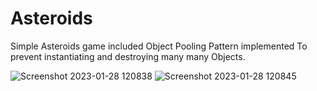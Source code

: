 # Asteroids

Simple Asteroids game included Object Pooling Pattern implemented To prevent instantiating and destroying many many Objects.

![Screenshot 2023-01-28 120838](https://user-images.githubusercontent.com/63372032/215262562-e6997ae1-58c0-42f9-8841-ac6e267a74f9.png)
![Screenshot 2023-01-28 120845](https://user-images.githubusercontent.com/63372032/215262565-03d0ab19-37de-4fa6-ab76-5d96a94b3fed.png)
